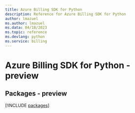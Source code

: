 ```yaml
---
title: Azure Billing SDK for Python
description: Reference for Azure Billing SDK for Python
author: lmazuel
ms.author: lmazuel
ms.data: 04/18/2023
ms.topic: reference
ms.devlang: python
ms.service: billing
---
```

# Azure Billing SDK for Python - preview
## Packages - preview
[!INCLUDE [packages](billing-index.md)]